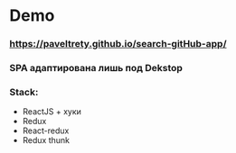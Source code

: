 # Demo
### https://paveltrety.github.io/search-gitHub-app/

### SPA адаптирована лишь под Dekstop

### Stack:

- ReactJS + хуки
- Redux
- React-redux
- Redux thunk
